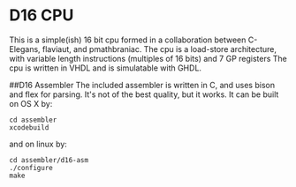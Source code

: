 # D16 CPU
This is a simple(ish) 16 bit cpu formed in a collaboration between C-Elegans, flaviaut, and pmathbraniac.
The cpu is a load-store architecture, with variable length instructions (multiples of 16 bits) and 7 GP registers
The cpu is written in VHDL and is simulatable with GHDL.


##D16 Assembler
The included assembler is written in C, and uses bison and flex for parsing. It's not of the best quality, but it works.
It can be built on OS X by:
```
cd assembler
xcodebuild
```
and on linux by:
```
cd assembler/d16-asm
./configure
make
```
